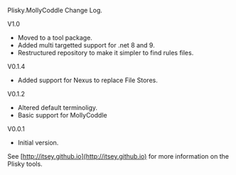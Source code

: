 Plisky.MollyCoddle Change Log. 

V1.0
  * Moved to a tool package.
  * Added multi targetted support for .net 8 and 9.
  * Restructured repository to make it simpler to find rules files.

V0.1.4 
  * Added support for Nexus to replace File Stores.

V0.1.2
  * Altered default terminoligy.
  * Basic support for MollyCoddle

V0.0.1
* Initial version.

See [http://itsey.github.io](http://itsey.github.io) for more information on the Plisky tools.


